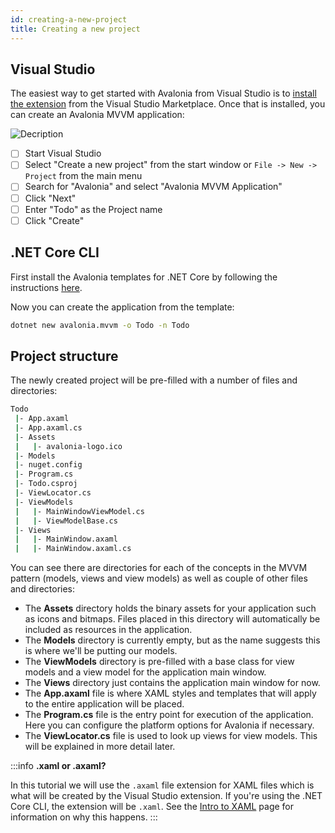 ```yaml
---
id: creating-a-new-project
title: Creating a new project
---
```


## Visual Studio <a id="visual-studio"></a>

The easiest way to get started with Avalonia from Visual Studio is to [install the extension](https://marketplace.visualstudio.com/items?itemName=AvaloniaTeam.AvaloniaforVisualStudio) from the Visual Studio Marketplace. Once that is installed, you can create an Avalonia MVVM application:

  <div style={{textAlign: 'center'}}>
    <img src="/img/tutorials/todo-list-app/creating-a-new-project/image%20%285%29.png" alt="Decription" />
  </div>

* [ ] Start Visual Studio
* [ ] Select "Create a new project" from the start window or `File -> New -> Project` from the main menu
* [ ] Search for "Avalonia" and select "Avalonia MVVM Application"
* [ ] Click "Next"
* [ ] Enter "Todo" as the Project name
* [ ] Click "Create"

## .NET Core CLI <a id="net-core-cli"></a>

First install the Avalonia templates for .NET Core by following the instructions [here](https://github.com/AvaloniaUI/avalonia-dotnet-templates).

Now you can create the application from the template:

```bash
dotnet new avalonia.mvvm -o Todo -n Todo
```

## Project structure <a id="project-structure"></a>

The newly created project will be pre-filled with a number of files and directories:

```bash
Todo
 |- App.axaml
 |- App.axaml.cs
 |- Assets
 |   |- avalonia-logo.ico
 |- Models 
 |- nuget.config 
 |- Program.cs
 |- Todo.csproj
 |- ViewLocator.cs
 |- ViewModels
 |   |- MainWindowViewModel.cs
 |   |- ViewModelBase.cs
 |- Views
 |   |- MainWindow.axaml
 |   |- MainWindow.axaml.cs
```

You can see there are directories for each of the concepts in the MVVM pattern \(models, views and view models\) as well as couple of other files and directories:

* The **Assets** directory holds the binary assets for your application such as icons and bitmaps. Files placed in this directory will automatically be included as resources in the application.
* The **Models** directory is currently empty, but as the name suggests this is where we'll be putting our models.
* The **ViewModels** directory is pre-filled with a base class for view models and a view model for the application main window.
* The **Views** directory just contains the application main window for now.
* The **App.axaml** file is where XAML styles and templates that will apply to the entire application will be placed.
* The **Program.cs** file is the entry point for execution of the application. Here you can configure the platform options for Avalonia if necessary.
* The **ViewLocator.cs** file is used to look up views for view models. This will be explained in more detail later.

:::info
**.xaml or .axaml?**

In this tutorial we will use the `.axaml` file extension for XAML files which is what will be created by the Visual Studio extension. If you're using the .NET Core CLI, the extension will be `.xaml`. See the [Intro to XAML](https://docs.avaloniaui.net/guides/basics/introduction-to-xaml#xaml-or-axaml-file) page for information on why this happens.
:::

